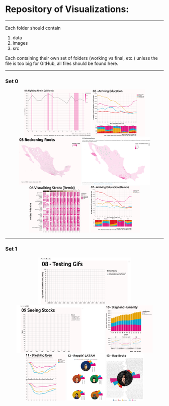 # Repository of Visualizations:
***
Each folder should contain
1. data
2. images
3. src

Each containing their own set of folders (working vs final, etc.) unless the file is too big for GitHub, all files should be found here. 

***

  <h3> Set 0 </h3>
<p align="center">
  <img src="https://github.com/Chekos/-100Viz/raw/master/%23100Viz/01%20-%20Firefighters%20in%20CA/images/%23100Viz%2001%20Fighting%20Fire%20in%20California.png"  height="150" title="01 - Fighting Fire in CA">
  <img src="https://github.com/Chekos/-100Viz/raw/master/%23100Viz/02%20-%20Recent%20Arrivals%20Education%20in%20CA/images/final/%23100Viz%2002%20Arriving%20Education.png"  height="150" title="02 - Arriving Education">
  <img src="https://github.com/Chekos/-100Viz/raw/master/%23100Viz/03%20-%20Afromexicans%20map/images/final/%23100Viz%2003%20-%20Reckoning%20Roots.png"  height="150" title="03 - Reckoning Roots">
  <img src="https://github.com/Chekos/-100Viz/raw/master/%23100Viz/04%20-%20Afro-Mexicans%20(Remix)%20Ft.%20Datawrapper/images/%23100Viz%2004%20Afro-Mexicans%20(Remix)%20Ft.%20Datawrapper.png"  height="150" title="04 - Reckoning Roots (Remix) Ft. Datawrapper">
  <imgsrc="https://github.com/Chekos/-100Viz/blob/master/%23100Viz/05%20-%20Visualizing%20Strata/images/visualizing%20strata%20thumbnail.PNG" height="150" title="05 - Visualizing Strata">
  <img src="https://github.com/Chekos/-100Viz/raw/master/%23100Viz/06%20-%20Visualizing%20Strata%20(Remix)/images/final/%23100Viz%2006%20Visualizing%20Strata%20(Remix).PNG"  height="150" title="06 - Visualizing Strata (Remix)">
  <img src="https://github.com/Chekos/-100Viz/blob/master/%23100Viz/07%20-%20Arriving%20Education%20(Remix)/images/final/%23100Viz%2007%20Arriving%20Education%20(Remix).png" " height="150" title="07 - Arriving Education (Remix)">
</p>

***

<h3> Set 1 </h3>
<p align="center">
  <img src="https://github.com/Chekos/-100Viz/blob/master/%23100Viz/08%20-%20Testing%20Gifs/images/%23100Viz%2009%20Testing%20Gifs.gif"  height="150" title="08 - Testing Gifsgit">
  <img src="https://github.com/Chekos/-100Viz/blob/master/%23100Viz/09%20-%20Seeing%20Stocks/images/09%20Seeing%20Stocks.gif"  height="150" title="09 - Seeing Stocks">
  <img src="https://github.com/Chekos/-100Viz/blob/master/%23100Viz/10%20-%20Declining%20Humanity/images/10_Stagnant_Humanity.png"  height="150" title="10 - Stagnant Humanity">
  <img src="https://github.com/Chekos/-100Viz/blob/master/%23100Viz/11%20-%20Breaking%20Even/images/11%20-%20Breaking%20Even.png"  height="150" title="11 - Breaking Even">
  <img src="https://github.com/Chekos/-100Viz/blob/master/%23100Viz/12%20-%20Rappin'%20LATAM/images/final/12%20-%20Reppin'%20LATAM.png"  height="150" title="12 - Reppin' LATAM">
  <img src="https://github.com/Chekos/-100Viz/blob/master/%23100Viz/13%20-%20Rap%20Bruto/images/final/13_Rap_Bruto.png"  height="150" title="13 - Rap Bruto">
</p>
